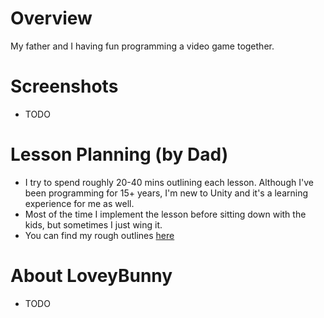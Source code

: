 
# Overview
My father and I having fun programming a video game together.

# Screenshots
- TODO

# Lesson Planning (by Dad)
- I try to spend roughly 20-40 mins outlining each lesson.  Although I've been programming for 15+ years, I'm new to Unity and it's a learning experience for me as well.
- Most of the time I implement the lesson before sitting down with the kids, but sometimes I just wing it.
- You can find my rough outlines [here](./Docs/LessonPlans.md)

# About LoveyBunny
- TODO
